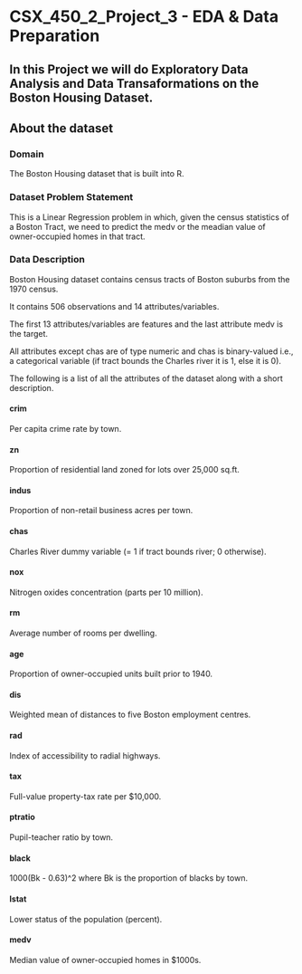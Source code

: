 
# CSX_450_2_Project_3 - EDA & Data Preparation


## In this Project we will do Exploratory Data Analysis and Data Transaformations on the Boston Housing Dataset.


## About the dataset


### Domain

  The Boston Housing dataset that is built into R.
    

### Dataset Problem Statement

  This is a Linear Regression problem in which, given the census statistics of a Boston Tract, we need to predict the medv or the meadian value of owner-occupied homes in that tract.


### Data Description

  Boston Housing dataset contains census tracts of Boston suburbs from the 1970 census.

  It contains 506 observations and 14 attributes/variables.

  The first 13 attributes/variables are features and the last attribute medv is the target.

  All attributes except chas are of type numeric and chas is binary-valued i.e., a categorical variable (if tract bounds the Charles river it is 1, else it is 0).

  The following is a list of all the attributes of the dataset along with a short description.

  #### crim
  Per capita crime rate by town.

  #### zn
  Proportion of residential land zoned for lots over 25,000 sq.ft.

  #### indus
  Proportion of non-retail business acres per town.

  #### chas
  Charles River dummy variable (= 1 if tract bounds river; 0 otherwise).

  #### nox
  Nitrogen oxides concentration (parts per 10 million).

  #### rm
  Average number of rooms per dwelling.

  #### age
  Proportion of owner-occupied units built prior to 1940.

  #### dis
  Weighted mean of distances to five Boston employment centres.

  #### rad
  Index of accessibility to radial highways.

  #### tax
  Full-value property-tax rate per \$10,000.

  #### ptratio
  Pupil-teacher ratio by town.

  #### black
  1000(Bk - 0.63)^2 where Bk is the proportion of blacks by town.

  #### lstat
  Lower status of the population (percent).

  #### medv
  Median value of owner-occupied homes in \$1000s.




